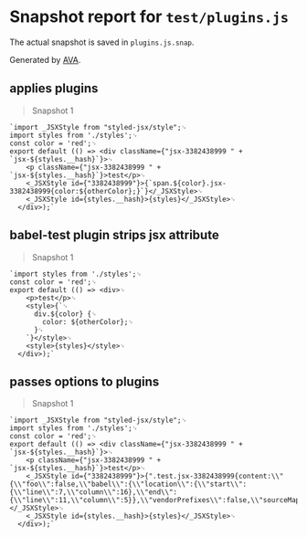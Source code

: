 # Snapshot report for `test/plugins.js`

The actual snapshot is saved in `plugins.js.snap`.

Generated by [AVA](https://ava.li).

## applies plugins

> Snapshot 1

    `import _JSXStyle from "styled-jsx/style";␊
    import styles from './styles';␊
    const color = 'red';␊
    export default (() => <div className={"jsx-3382438999 " + `jsx-${styles.__hash}`}>␊
        <p className={"jsx-3382438999 " + `jsx-${styles.__hash}`}>test</p>␊
        <_JSXStyle id={"3382438999"}>{`span.${color}.jsx-3382438999{color:${otherColor};}`}</_JSXStyle>␊
        <_JSXStyle id={styles.__hash}>{styles}</_JSXStyle>␊
      </div>);`

## babel-test plugin strips jsx attribute

> Snapshot 1

    `import styles from './styles';␊
    const color = 'red';␊
    export default (() => <div>␊
        <p>test</p>␊
        <style>{`␊
          div.${color} {␊
            color: ${otherColor};␊
          }␊
        `}</style>␊
        <style>{styles}</style>␊
      </div>);`

## passes options to plugins

> Snapshot 1

    `import _JSXStyle from "styled-jsx/style";␊
    import styles from './styles';␊
    const color = 'red';␊
    export default (() => <div className={"jsx-3382438999 " + `jsx-${styles.__hash}`}>␊
        <p className={"jsx-3382438999 " + `jsx-${styles.__hash}`}>test</p>␊
        <_JSXStyle id={"3382438999"}>{".test.jsx-3382438999{content:\\"{\\"foo\\":false,\\"babel\\":{\\"location\\":{\\"start\\":{\\"line\\":7,\\"column\\":16},\\"end\\":{\\"line\\":11,\\"column\\":5}},\\"vendorPrefixes\\":false,\\"sourceMaps\\":false,\\"isGlobal\\":false}}\\";}"}</_JSXStyle>␊
        <_JSXStyle id={styles.__hash}>{styles}</_JSXStyle>␊
      </div>);`
